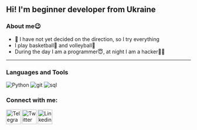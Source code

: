 ## Hi! I'm beginner developer from Ukraine
### About me:wink:
- :zany_face: I have not yet decided on the direction, so I try everything
- I play basketball:basketball: and volleyball:volleyball:
- During the day I am a programmer:innocent:, at night I am a hacker:man_technologist:

---
### Languages and Tools
![Python](https://img.shields.io/badge/-Python-FFD700?style=for-the-badge&logo=python)
![git](https://img.shields.io/badge/-Git-231F29?style=for-the-badge&logo=git)
![sql](https://img.shields.io/badge/-SQL-973EF8?style=for-the-badge)
### Connect with me:
[<img align = "left" alt = "Telegram" width  = "40px" src = "https://www.flaticon.com/svg/vstatic/svg/2111/2111710.svg?token=exp=1616928373~hmac=2074b90dbb02558476014917a64da984">][telegram]
[<img align = "left" alt = "Twitter" width  = "40px" src = "https://www.flaticon.com/svg/vstatic/svg/1384/1384017.svg?token=exp=1616928126~hmac=936144b2e0643d8c2a73d39320fa8c8e">][twitter]
[<img align = "left" alt = "Linkedin" width  = "40px" src = "https://www.flaticon.com/svg/vstatic/svg/1384/1384014.svg?token=exp=1616932693~hmac=78cc222e5284009bd49cc23cd669ba18">][Linkedin]

[telegram]: https://t.me/vslbdn
[twitter]: https://twitter.com/voslobodan
[Linkedin]: https://www.linkedin.com/login/ru
